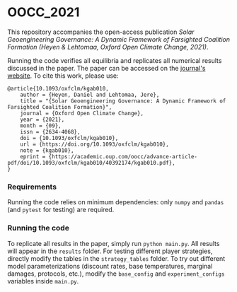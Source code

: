 # OOCC_2021

This repository accompanies the open-access publication *Solar Geoengineering Governance: A Dynamic Framework of Farsighted Coalition Formation (Heyen & Lehtomaa, Oxford Open Climate Change, 2021)*.


Running the code verifies all equilibria and replicates all numerical results discussed in the paper.
The paper can be accessed on the [journal's website](https://academic.oup.com/oocc/issue/1/1).
To cite this work, please use:

```
@article{10.1093/oxfclm/kgab010,
    author = {Heyen, Daniel and Lehtomaa, Jere},
    title = "{Solar Geoengineering Governance: A Dynamic Framework of Farsighted Coalition Formation}",
    journal = {Oxford Open Climate Change},
    year = {2021},
    month = {09},
    issn = {2634-4068},
    doi = {10.1093/oxfclm/kgab010},
    url = {https://doi.org/10.1093/oxfclm/kgab010},
    note = {kgab010},
    eprint = {https://academic.oup.com/oocc/advance-article-pdf/doi/10.1093/oxfclm/kgab010/40392174/kgab010.pdf},
}
```

### Requirements
Running the code relies on minimum dependencies: only `numpy` and `pandas` (and `pytest` for testing) are required.

### Running the code
To replicate all results in the paper, simply run ```python main.py```.
All results will appear in the ```results``` folder.
For testing different player strategies, directly modify the tables in the ```strategy_tables``` folder.
To try out different model parameterizations (discount rates, base temperatures, marginal damages, protocols, etc.), 
modify the ```base_config``` and ```experiment_configs``` variables inside ```main.py```.
